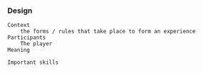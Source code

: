 
### Design
	Context
		the forms / rules that take place to form an experience
	Participants
		The player
	Meaning
	
	Important skills
		
